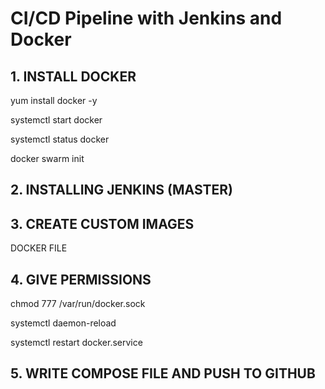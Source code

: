 # CI/CD Pipeline with Jenkins and Docker

## 1. INSTALL DOCKER
   yum install docker -y

   systemctl start docker

   systemctl status docker

   docker swarm init
## 2. INSTALLING JENKINS (MASTER)

## 3. CREATE CUSTOM IMAGES
   DOCKER FILE

## 4. GIVE PERMISSIONS

   chmod 777 /var/run/docker.sock

   systemctl daemon-reload

   systemctl restart docker.service

## 5. WRITE COMPOSE FILE AND PUSH TO GITHUB
